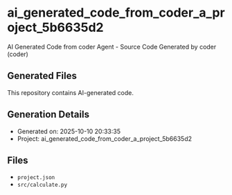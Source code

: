 # ai_generated_code_from_coder_a_project_5b6635d2

AI Generated Code from coder Agent - Source Code Generated by coder (coder)

## Generated Files

This repository contains AI-generated code.

## Generation Details
- Generated on: 2025-10-10 20:33:35
- Project: ai_generated_code_from_coder_a_project_5b6635d2

## Files
- `project.json`
- `src/calculate.py`
